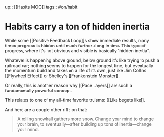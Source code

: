 up:: [[Habits MOC]]
tags:: #on/habit 

# Habits carry a ton of hidden inertia
While some [[Positive Feedback Loop]]s show immediate results, many times progress is hidden until much further along in time. This type of progress, where it's not obvious and visible is basically "hidden inertia". 

Whatever is happening above ground, below ground it's like trying to push a railroad car; nothing seems to happen for the longest time, but eventually the momentum build and takes on a life of its own, just like Jim Collins [[Flywheel Effect]] or Shelley's [[Frankenstein Monster]].

Or really, this is another reason why [[Pace Layers]] are such a fundamentally powerful concept.

This relates to one of my all-time favorite truisms: [[Like begets like]].

And here are a couple other riffs on that: 

> A rolling snowball gathers more snow. 
> Change your mind to change your brain, to eventually—after building up tons of inertia—change your mind. 